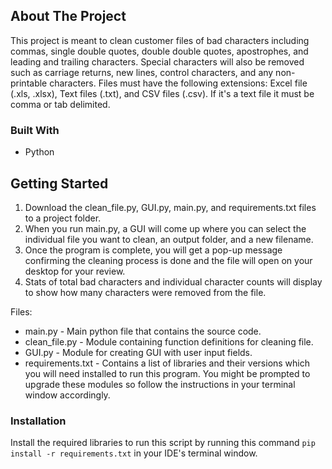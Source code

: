 <!-- ABOUT THE PROJECT -->
## About The Project

This project is meant to clean customer files of bad characters including commas, single double quotes, double double quotes, apostrophes, and leading and trailing characters. Special characters will also be removed such as carriage returns, new lines, control characters, and any non-printable characters. Files must have the following extensions: Excel file (.xls, .xlsx), Text files (.txt), and CSV files (.csv). If it's a text file it must be comma or tab delimited.

### Built With

* Python

<!-- GETTING STARTED -->
## Getting Started

1. Download the clean_file.py, GUI.py, main.py, and requirements.txt files to a project folder.
2. When you run main.py, a GUI will come up where you can select the individual file you want to clean, an output folder, and a new filename. 
3. Once the program is complete, you will get a pop-up message confirming the cleaning process is done and the file will open on your desktop for your review.
4. Stats of total bad characters and individual character counts will display to show how many characters were removed from the file.

Files:
* main.py - Main python file that contains the source code.
* clean_file.py - Module containing function definitions for cleaning file.
* GUI.py - Module for creating GUI with user input fields.
* requirements.txt - Contains a list of libraries and their versions which you will need installed to run this program. You might be prompted to upgrade these modules so follow the instructions in your terminal window accordingly.

### Installation

Install the required libraries to run this script by running this command ```pip install -r requirements.txt``` in your IDE's terminal window.
